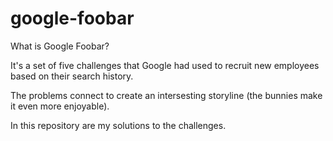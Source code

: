 # google-foobar

What is Google Foobar?

It's a set of five challenges that Google had used to recruit new employees based on their search history.

The problems connect to create an intersesting storyline (the bunnies make it even more enjoyable).


In this repository are my solutions to the challenges.


